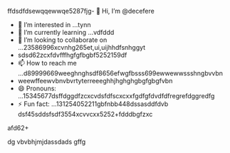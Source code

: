 ffdsdfdsewqqewwqe5287fjg- 👋 Hi, I’m @decefere
- 👀 I’m interested in ...tynn
- 🌱 I’m currently learning ...vdfddd
- 💞️ I’m looking to collaborate on ...23586996xcvnhg265et,ui,uijhhdfsnhggyt
- sdsd62zcxfdvfffhgfgfbgbf5252159df
- 📫 How to reach me ...d89999669weeghnghsdf8656efwgfbsss699ewwewwssshngbvvbn
- weewffeewvbnvbvrtyterreeeghhjhghghgbgfgbgfvbn
- 😄 Pronouns: ...15345677dsffdggdfzcxcvdsfdfscxcxxfgdfgfdvdfdfregrefdggredfg
- ⚡ Fun fact: ...131254052211gbfnbb448dssasddfdvb
dsf45sddsfsdf3554xcvvcxx5252+fdddbgfzxc
<!---455sdffregfb96+996+v
decefere/decefere is a ✨ special ✨ repository becausfdse its `RE45ADME.md` (this filekjk,j) appears sefdon your GitHub prvdfsofile.
You can click the Preview link to take a look at your changes.dsrte
--->afd62+
dg
vbvbhjmjdassdads
gffg
